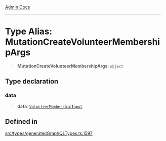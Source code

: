 [Admin Docs](/)

***

# Type Alias: MutationCreateVolunteerMembershipArgs

> **MutationCreateVolunteerMembershipArgs**: `object`

## Type declaration

### data

> **data**: [`VolunteerMembershipInput`](VolunteerMembershipInput.md)

## Defined in

[src/types/generatedGraphQLTypes.ts:1597](https://github.com/Suyash878/talawa-api/blob/cfd688207611ba245c99edd8dbaccb2cdbf6a043/src/types/generatedGraphQLTypes.ts#L1597)
